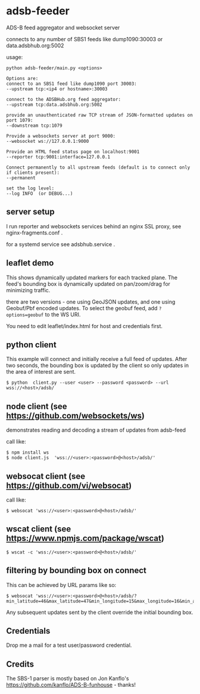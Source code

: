 # adsb-feeder
ADS-B feed aggregator and websocket server

connects to any number of SBS1 feeds like dump1090:30003 or data.adsbhub.org:5002

usage:

```
python adsb-feeder/main.py <options>

Options are:
connect to an SBS1 feed like dump1090 port 30003:
--upstream tcp:<ip4 or hostname>:30003

connect to the ADSBHub.org feed aggregator:
--upstream tcp:data.adsbhub.org:5002

provide an unauthenticated raw TCP stream of JSON-formatted updates on port 1079:
--downstream tcp:1079

Provide a websockets server at port 9000:
--websocket ws://127.0.0.1:9000

Provide an HTML feed status page on localhost:9001
--reporter tcp:9001:interface=127.0.0.1

Connect permanently to all upstream feeds (default is to connect only if clients present):
--permanent

set the log level:
--log INFO  (or DEBUG...)
```
## server setup

I run reporter and websockets services behind an nginx SSL proxy, see nginx-fragments.conf .

for a systemd service see adsbhub.service .

## leaflet demo

This shows dynamically updated markers for each tracked plane. The feed's bounding box
is dynamically updated on pan/zoom/drag for minimizing traffic.

there are two versions - one using GeoJSON updates, and one using Geobuf/Pbf encoded updates.
To select the geobuf feed, add `?options=geobuf` to the WS URI.

You need to edit leaflet/index.html for host and credentials first.

## python client

This example will connect and initially receive a full feed of updates. After
two seconds, the bounding box is updated by the client so only updates in the area
of interest are sent.
```
$ python  client.py --user <user> --password <password> --url wss://<host>/adsb/
```
## node client (see https://github.com/websockets/ws)
demonstrates reading and decoding a stream of updates from adsb-feed

call like:

```
$ npm install ws
$ node client.js  'wss://<user>:<password>@<host>/adsb/'
```
## websocat client (see https://github.com/vi/websocat)

call like:

```
$ websocat 'wss://<user>:<password>@<host>/adsb/'
```
## wscat client (see https://www.npmjs.com/package/wscat)

```
$ wscat -c 'wss://<user>:<password>@<host>/adsb/'
```

## filtering by bounding box on connect

This can be achieved by URL params like so:

```
$ websocat 'wss://<user>:<password>@<host>/adsb/?min_latitude=46&max_latitude=47&min_longitude=15&max_longitude=16&min_altitude=2000&max_altitude=4000'
```

Any subsequent updates sent by the client override the initial bounding box.

## Credentials

Drop me a mail for a test user/password credential.

## Credits
The SBS-1 parser is mostly based on Jon Kanflo's https://github.com/kanflo/ADS-B-funhouse - thanks!

